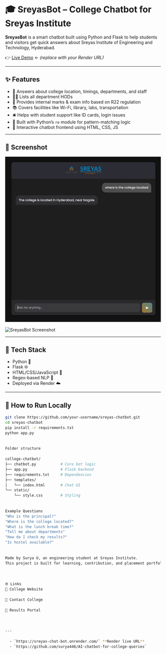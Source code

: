 # 🎓 SreyasBot – College Chatbot for Sreyas Institute

**SreyasBot** is a smart chatbot built using Python and Flask to help students and visitors get quick answers about Sreyas Institute of Engineering and Technology, Hyderabad.

👉 [Live Demo](https://sreyas-chat-bot.onrender.com/) ← *(replace with your Render URL)*

---

## ✨ Features

- 🏫 Answers about college location, timings, departments, and staff
- 🧑‍🏫 Lists all department HODs
- 🧾 Provides internal marks & exam info based on R22 regulation
- 📚 Covers facilities like Wi-Fi, library, labs, transportation
- 🛎 Helps with student support like ID cards, login issues
- 🧠 Built with Python’s `re` module for pattern-matching logic
- 💬 Interactive chatbot frontend using HTML, CSS, JS

---

## 📸 Screenshot
![alt text](image.png)

<img src="https://user-images.githubusercontent.com/your-github-id/screenshot.png" alt="SreyasBot Screenshot" width="600"/>

---

## 🔧 Tech Stack

- Python 🐍
- Flask 🌐
- HTML/CSS/JavaScript 💬
- Regex-based NLP 🤖
- Deployed via Render ☁️

---

## 🚀 How to Run Locally

```bash
git clone https://github.com/your-username/sreyas-chatbot.git
cd sreyas-chatbot
pip install -r requirements.txt
python app.py


Folder structure

college-chatbot/
├── chatbot.py           # Core bot logic
├── app.py               # Flask backend
├── requirements.txt     # Dependencies
├── templates/
│   └── index.html       # Chat UI
└── static/
    └── style.css        # Styling


Example Questions
"Who is the principal?"
"Where is the college located?"
"What is the lunch break time?"
"Tell me about departments"
"How do I check my results?"
"Is hostel available?"


Made by Surya U, an engineering student at Sreyas Institute.
This project is built for learning, contribution, and placement portfolio purposes.



🌐 Links
🔗 College Website

🔗 Contact College

🔗 Results Portal



---

  - `https://sreyas-chat-bot.onrender.com/` **Render live URL**
  - `https://github.com/surya446/AI-chatbot-for-college-queries`
